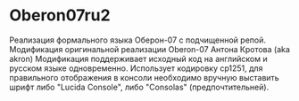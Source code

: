 ﻿# Oberon07ru2
Реализация формального языка Оберон-07 с подчищенной репой.
Модификация оригинальной реализации Oberon-07 Антона Кротова (aka akron)
Модификация поддерживает исходный код на английском и русском языке одновременно.
Использует кодировку cp1251, для правильного отображения в консоли необходимо вручную выставить шрифт либо "Lucida Console", либо "Consolas" (предпочтительней).
